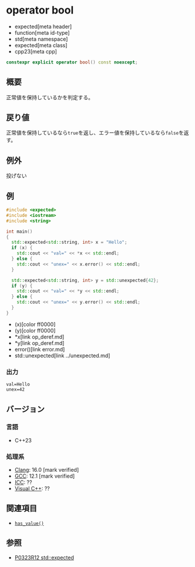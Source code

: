 # operator bool
* expected[meta header]
* function[meta id-type]
* std[meta namespace]
* expected[meta class]
* cpp23[meta cpp]

```cpp
constexpr explicit operator bool() const noexcept;
```

## 概要
正常値を保持しているかを判定する。


## 戻り値
正常値を保持しているなら`true`を返し、エラー値を保持しているなら`false`を返す。


## 例外
投げない


## 例
```cpp example
#include <expected>
#include <iostream>
#include <string>

int main()
{
  std::expected<std::string, int> x = "Hello";
  if (x) {
    std::cout << "val=" << *x << std::endl;
  } else {
    std::cout << "unex=" << x.error() << std::endl;
  }

  std::expected<std::string, int> y = std::unexpected{42};
  if (y) {
    std::cout << "val=" << *y << std::endl;
  } else {
    std::cout << "unex=" << y.error() << std::endl;
  }
}
```
* (x)[color ff0000]
* (y)[color ff0000]
* *x[link op_deref.md]
* *y[link op_deref.md]
* error()[link error.md]
* std::unexpected[link ../unexpected.md]

### 出力
```
val=Hello
unex=42
```


## バージョン
### 言語
- C++23

### 処理系
- [Clang](/implementation.md#clang): 16.0 [mark verified]
- [GCC](/implementation.md#gcc): 12.1 [mark verified]
- [ICC](/implementation.md#icc): ??
- [Visual C++](/implementation.md#visual_cpp): ??


## 関連項目
- [`has_value()`](has_value.md)


## 参照
- [P0323R12 std::expected](https://www.open-std.org/jtc1/sc22/wg21/docs/papers/2022/p0323r12.html)
